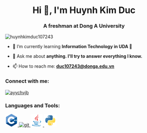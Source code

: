 <h1 align="center">Hi 👋, I'm Huynh Kim Duc</h1>
<h3 align="center">A freshman at Dong A University</h3>

<p align="left"> <img src="https://komarev.com/ghpvc/?username=huynhkimduc107243&label=Profile%20views&color=0e75b6&style=flat" alt="huynhkimduc107243" /> </p>

- 🌱 I’m currently learning **Information Technology in UDA 🌸**

- 💬 Ask me about **anything. I'll try to answer everything I know.**

- 📫 How to reach me: **duc107243@donga.edu.vn**

<h3 align="left">Connect with me:</h3>
<p align="left">
<a href="https://fb.com/ayychvjb" target="blank"><img align="center" src="https://raw.githubusercontent.com/rahuldkjain/github-profile-readme-generator/master/src/images/icons/Social/facebook.svg" alt="ayychvjb" height="30" width="40" /></a>
</p>

<h3 align="left">Languages and Tools:</h3>
<p align="left"> <a href="https://www.w3schools.com/cpp/" target="_blank" rel="noreferrer"> <img src="https://raw.githubusercontent.com/devicons/devicon/master/icons/cplusplus/cplusplus-original.svg" alt="cplusplus" width="40" height="40"/> </a> <a href="https://git-scm.com/" target="_blank" rel="noreferrer"> <img src="https://www.vectorlogo.zone/logos/git-scm/git-scm-icon.svg" alt="git" width="40" height="40"/> </a> <a href="https://www.java.com" target="_blank" rel="noreferrer"> <img src="https://raw.githubusercontent.com/devicons/devicon/master/icons/java/java-original.svg" alt="java" width="40" height="40"/> </a> <a href="https://www.python.org" target="_blank" rel="noreferrer"> <img src="https://raw.githubusercontent.com/devicons/devicon/master/icons/python/python-original.svg" alt="python" width="40" height="40"/> </a> </p>
